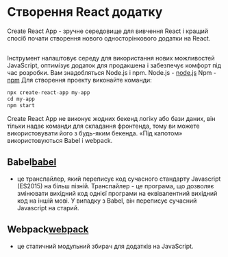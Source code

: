 # Створення React додатку
Create React App  - зручне середовище для вивчення React і кращий спосіб почати створення нового односторінкового додатки на React.
##
Інструмент налаштовує середу для використання нових можливостей JavaScript, оптимізує додаток для продакшена і забезпечує комфорт під час розробки. Вам знадобляться Node.js і npm. 
Node.js - [node.js](https://nodejs.org/uk/)
Npm - [npm](https://nodejs.org/uk/)
Для створення проекту виконайте команди:
```js
npx create-react-app my-app
cd my-app
npm start
```
Create React App не виконує жодних бекенд логіку або бази даних, він тільки надає команди для складання фронтенда, тому ви можете використовувати його з будь-яким бекенда. «Під капотом» використовуються Babel і  webpack.
## Babel[babel](https://babeljs.io/) 
- це транспайлер, який переписує код сучасного стандарту Javascript (ES2015) на більш пізній. 
Транспайлер - це програма, що дозволяє змінювати вихідний код однієї програми на еквівалентний вихідний код на іншій мові. У випадку з Babel, він переписує сучасний Javascript на старий. 
## Webpack[webpack](https://webpack.js.org/) 
- це статичний модульний збирач для додатків на JavaScript. 
